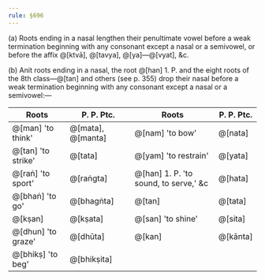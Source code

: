 ```yaml
---
rule: §696
---
```


(a) Roots ending in a nasal lengthen their penultimate vowel before a weak termination beginning with any consonant except a nasal or a semivowel, or before the affix @[ktvā], @[tavya], @[ya]—@[vyat], &c.

(b) Anit roots ending in a nasal, the root @[han] 1. P. and the eight roots of the 8th class—@[tan] and others (see p. 355) drop their nasal before a weak termination beginning with any consonant except a nasal or a semivowel:—

| Roots | P. P. Ptc. | Roots | P. P. Ptc. |
| ----- | ---------- | ----- | ---------- |
| @[man] 'to think' | @[mata], @[manta] | @[nam] 'to bow' | @[nata] |
| @[tan] 'to strike' | @[tata] | @[yam] 'to restrain' | @[yata] |
| @[raṅ] 'to sport' | @[raṅgta] | @[han] 1. P. 'to sound, to serve,' &c | @[hata] |
| @[bhaṅ] 'to go' | @[bhagṅta] | @[tan] | @[tata] |
| @[kṣan] | @[kṣata] | @[san] 'to shine' | @[sita] |
| @[dhun] 'to graze' | @[dhūta] | @[kan] | @[kānta] |
| @[bhikṣ] 'to beg' | @[bhikṣita] | | |